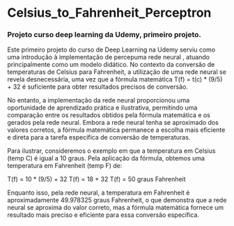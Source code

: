 # Celsius_to_Fahrenheit_Perceptron
### Projeto curso deep learning da Udemy, primeiro projeto.

Este primeiro projeto do curso de Deep Learning na Udemy serviu como uma introdução à implementação de percepuma rede neural , atuando principalmente como um modelo didático. No contexto da conversão de temperaturas de Celsius para Fahrenheit, a utilização de uma rede neural se revela desnecessária, uma vez que a fórmula matemática T(f) = t(c) * (9/5) + 32 é suficiente para obter resultados precisos de conversão.

No entanto, a implementação da rede neural proporcionou uma oportunidade de aprendizado prática e ilustrativa, permitindo uma comparação entre os resultados obtidos pela fórmula matemática e os gerados pela rede neural. Embora a rede neural tenha se aproximado dos valores corretos, a fórmula matemática permanece a escolha mais eficiente e direta para a tarefa específica de conversão de temperaturas.

Para ilustrar, consideremos o exemplo em que a temperatura em Celsius (temp C) é igual a 10 graus. Pela aplicação da fórmula, obtemos uma temperatura em Fahrenheit (temp F) de:

T(f) = 10 * (9/5) + 32 T(f) = 18 + 32 T(f) = 50 graus Fahrenheit

Enquanto isso, pela rede neural, a temperatura em Fahrenheit é aproximadamente 49.978325 graus Fahrenheit, o que demonstra que a rede neural se aproxima do valor correto, mas a fórmula matemática fornece um resultado mais preciso e eficiente para essa conversão específica.
